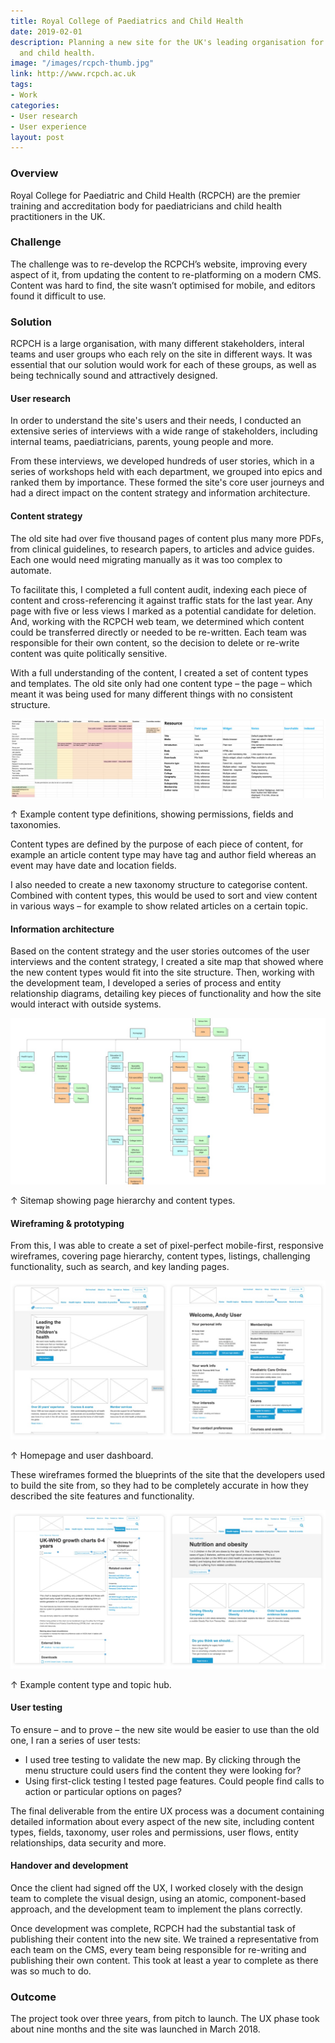 ```yaml
---
title: Royal College of Paediatrics and Child Health
date: 2019-02-01
description: Planning a new site for the UK's leading organisation for paediatricians
  and child health.
image: "/images/rcpch-thumb.jpg"
link: http://www.rcpch.ac.uk
tags:
- Work
categories:
- User research
- User experience
layout: post
---
```

### Overview

Royal College for Paediatric and Child Health (RCPCH) are the premier training and accreditation body for paediatricians and child health practitioners in the UK.

### Challenge

The challenge was to re-develop the RCPCH’s website, improving every aspect of it, from updating the content to re-platforming on a modern CMS. Content was hard to find, the site wasn’t optimised for mobile, and editors found it difficult to use.

### Solution

RCPCH is a large organisation, with many different stakeholders, interal teams and user groups who each rely on the site in different ways. It was essential that our solution would work for each of these groups, as well as being technically sound and attractively designed. 

#### User research

In order to understand the site's users and their needs, I conducted an extensive series of interviews with a wide range of stakeholders, including internal teams, paediatricians, parents, young people and more. 

From these interviews, we developed hundreds of user stories, which in a series of workshops held with each department, we grouped into epics and ranked them by importance. These formed the site's core user journeys and had a direct impact on the content strategy and information architecture.

#### Content strategy

The old site had over five thousand pages of content plus many more PDFs, from clinical guidelines, to research papers, to articles and advice guides. Each one would need migrating manually as it was too complex to automate.

To facilitate this, I completed a full content audit, indexing each piece of content and cross-referencing it against traffic stats for the last year. Any page with five or less views I marked as a potential candidate for deletion. And, working with the RCPCH web team, we determined which content could be transferred directly or needed to be re-written. Each team was responsible for their own content, so the decision to delete or re-write content was quite politically sensitive.

With a full understanding of the content, I created a set of content types and templates. The old site only had one content type – the page – which meant it was being used for many different things with no consistent structure.

<img src="/images/rcpch3.jpg" class="wide">

<p class="caption">↑ Example content type definitions, showing permissions, fields and taxonomies.</p>

Content types are defined by the purpose of each piece of content, for example an article content type may have tag and author field whereas an event may have date and location fields.

I also needed to create a new taxonomy structure to categorise content. Combined with content types, this would be used to sort and view content in various ways – for example to show related articles on a certain topic.


#### Information architecture

Based on the content strategy and the user stories outcomes of the user interviews and the content strategy, I created a site map that showed where the new content types would fit into the site structure. Then, working with the development team, I developed a series of process and entity relationship diagrams, detailing key pieces of functionality and how the site would interact with outside systems.

<img src="/images/rcpch4.jpg" class="wide">

<p class="caption">↑ Sitemap showing page hierarchy and content types.</p>


#### Wireframing & prototyping

From this, I was able to create a set of pixel-perfect mobile-first, responsive wireframes, covering page hierarchy, content types, listings, challenging functionality, such as search, and key landing pages. 

<img src="/images/rcpch-wf1.jpg" class="wide">
<p class="caption">↑ Homepage and user dashboard.</p>

These wireframes formed the blueprints of the site that the developers used to build the site from, so they had to be completely accurate in how they described the site features and functionality.

<img src="/images/rcpch-wf2.jpg" class="wide">
<p class="caption">↑ Example content type and topic hub.</p>

#### User testing

To ensure – and to prove – the new site would be easier to use than the old one, I ran a series of user tests:

* I used tree testing to validate the new map. By clicking through the menu structure could users find the content they were looking for?
* Using first-click testing I tested page features. Could people find calls to action or particular options on pages?

The final deliverable from the entire UX process was a document containing detailed information about every aspect of the new site, including content types, fields, taxonomy, user roles and permissions, user flows, entity relationships, data security and more.

#### Handover and development

Once the client had signed off the UX, I worked closely with the design team to complete the visual design, using an atomic, component-based approach, and the development team to implement the plans correctly.

Once development was complete, RCPCH had the substantial task  of publishing their content into the new site. We trained a representative from each team on the CMS, every team being responsible for re-writing and publishing their own content. This took at least a year to complete as there was so much to do.

### Outcome

The project took over three years, from pitch to launch. The UX phase took about nine months and the site was launched in March 2018.
